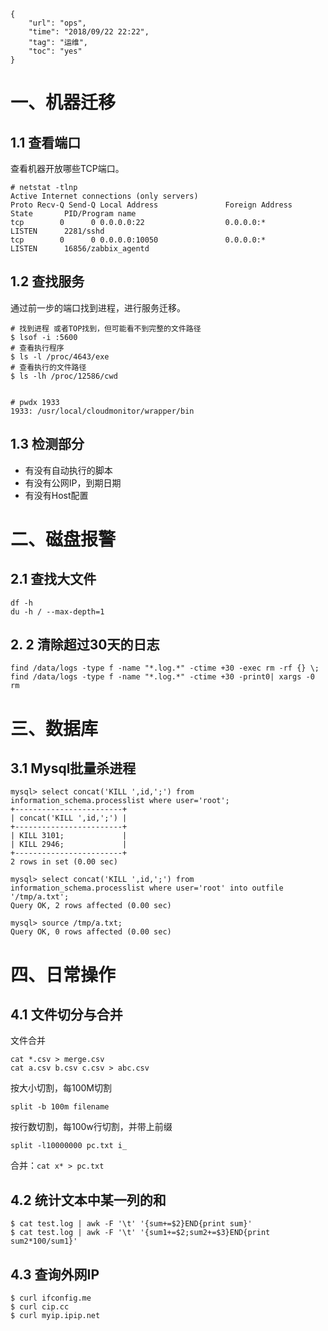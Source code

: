```
{
    "url": "ops",
    "time": "2018/09/22 22:22",
    "tag": "运维",
    "toc": "yes"
}
```

# 一、机器迁移

## 1.1 查看端口

查看机器开放哪些TCP端口。

```
# netstat -tlnp
Active Internet connections (only servers)
Proto Recv-Q Send-Q Local Address               Foreign Address             State       PID/Program name
tcp        0      0 0.0.0.0:22                  0.0.0.0:*                   LISTEN      2281/sshd
tcp        0      0 0.0.0.0:10050               0.0.0.0:*                   LISTEN      16856/zabbix_agentd
```

## 1.2 查找服务

通过前一步的端口找到进程，进行服务迁移。

```
# 找到进程 或者TOP找到，但可能看不到完整的文件路径
$ lsof -i :5600
# 查看执行程序
$ ls -l /proc/4643/exe 
# 查看执行的文件路径
$ ls -lh /proc/12586/cwd


# pwdx 1933
1933: /usr/local/cloudmonitor/wrapper/bin
```

## 1.3 检测部分

- 有没有自动执行的脚本
- 有没有公网IP，到期日期
- 有没有Host配置

# 二、磁盘报警

## 2.1 查找大文件

```
df -h
du -h / --max-depth=1
```

## 2. 2 清除超过30天的日志

```
find /data/logs -type f -name "*.log.*" -ctime +30 -exec rm -rf {} \; 
find /data/logs -type f -name "*.log.*" -ctime +30 -print0| xargs -0 rm
```

# 三、数据库

## 3.1 Mysql批量杀进程

```
mysql> select concat('KILL ',id,';') from information_schema.processlist where user='root';
+------------------------+
| concat('KILL ',id,';') |
+------------------------+
| KILL 3101;             |
| KILL 2946;             |
+------------------------+
2 rows in set (0.00 sec)

mysql> select concat('KILL ',id,';') from information_schema.processlist where user='root' into outfile '/tmp/a.txt';
Query OK, 2 rows affected (0.00 sec)

mysql> source /tmp/a.txt;
Query OK, 0 rows affected (0.00 sec)
```

# 四、日常操作

## 4.1 文件切分与合并

文件合并
```
cat *.csv > merge.csv
cat a.csv b.csv c.csv > abc.csv
```

按大小切割，每100M切割
```
split -b 100m filename
```
按行数切割，每100w行切割，并带上前缀
```
split -l10000000 pc.txt i_
```
合并：`cat x* > pc.txt`

## 4.2 统计文本中某一列的和

```
$ cat test.log | awk -F '\t' '{sum+=$2}END{print sum}'
$ cat test.log | awk -F '\t' '{sum1+=$2;sum2+=$3}END{print sum2*100/sum1}'
```

## 4.3 查询外网IP

```
$ curl ifconfig.me
$ curl cip.cc
$ curl myip.ipip.net
```

